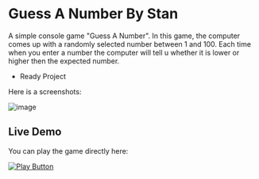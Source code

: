 # Guess A Number By Stan
A simple console game "Guess A Number".
In this game, the computer comes up with a randomly selected number between 1 and 100. 
Each time when you enter a number the computer will tell u whether it is lower or higher then the expected number.
- Ready Project


Here is a screenshots:

![image](https://user-images.githubusercontent.com/109627707/192233686-7c33ae94-f5db-4fe1-bd39-f198b98cea2d.png)

## Live Demo

You can play the game directly here:

[<img alt="Play Button" src ="https://user-images.githubusercontent.com/109627707/192613720-776c9452-e8e6-43f8-9681-080897656009.png" />](https://replit.com/@Stan15321/Guess-A-number#Main.cs)


